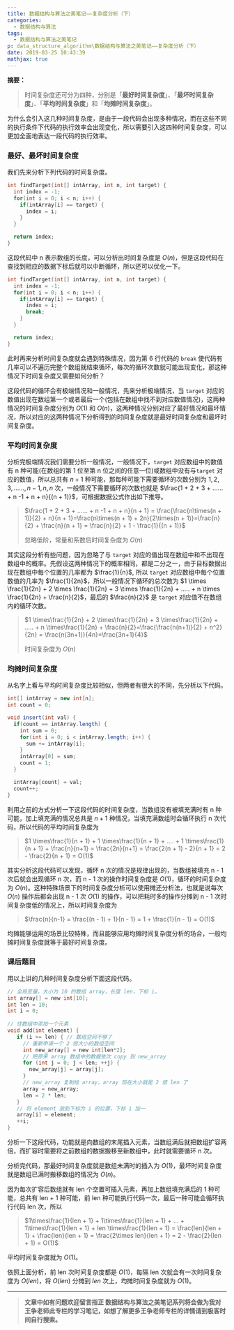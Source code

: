 ```yaml
---
title: 数据结构与算法之美笔记——复杂度分析（下）
categories:
  - 数据结构与算法
tags:
  - 数据结构与算法之美笔记
p: data_structure_algorithm\数据结构与算法之美笔记——复杂度分析（下）
date: 2019-03-25 10:43:39
mathjax: true
---
```


**摘要：**

> 时间复杂度还可分为四种，分别是「**最好时间复杂度**」、「**最坏时间复杂度**」、「**平均时间复杂度**」和「**均摊时间复杂度**」。

为什么会引入这几种时间复杂度，是由于一段代码会出现多种情况，而在这些不同的执行条件下代码的执行效率会出现变化，所以需要引入这四种时间复杂度，可以更加全面地表达一段代码的执行效率。

### 最好、最坏时间复杂度

我们先来分析下列代码的时间复杂度。

```c
int findTarget(int[] intArray, int n, int target) {
  int index = -1;
  for(int i = 0; i < n; i++) {
    if(intArray[i] == target) {
      index = i;
    }
  }

  return index;
}
```

这段代码中 n 表示数组的长度，可以分析出时间复杂度是 $O(n)$，但是这段代码在查找到相应的数据下标后就可以中断循环，所以还可以优化一下。

```c
int findTarget(int[] intArray, int n, int target) {
  int index = -1;
  for(int i = 0; i < n; i++) {
    if(intArray[i] == target) {
      index = i;
      break;
    }
  }

  return index;
}
```

此时再来分析时间复杂度就会遇到特殊情况，因为第 6 行代码的 `break` 使代码有几率可以不遍历完整个数组就结束循环，每次的循环次数就可能出现变化，那这种情况下时间复杂度又需要如何分析？

这段代码的循环会有极端情况和一般情况，先来分析极端情况，当 `target` 对应的数值出现在数组第一个或者最后一个(包括在数组中找不到对应数值情况)，这两种情况的时间复杂度分别为 $O(1)$ 和 $O(n)$，这两种情况分别对应了最好情况和最坏情况，所以对应的这两种情况下分析得到的时间复杂度就是最好时间复杂度和最坏时间复杂度。

### 平均时间复杂度

分析完极端情况我们需要分析一般情况，一般情况下，`target` 对应数组中的数值有 n 种可能(在数组的第 1 位至第 n 位之间的任意一位)或数组中没有与`target` 对应的数值，所以总共有 $n+1$ 种可能，那每种可能下需要循环的次数分别为 $1, 2, 3, ......, n-1, n, n$ 次，一般情况下需要循环的次数也就是 $\frac{1 + 2 + 3 + ...... + n -1 + n + n}{(n + 1)}$，可根据数据公式作出如下推导。

> $\frac{1 + 2 + 3 + ...... + n -1 + n + n}{n + 1} = \frac{\frac{n\times(n + 1)}{2} + n}{n + 1}=\frac{n\times(n + 1) + 2n}{2\times(n + 1)}=\frac{n}{2} + \frac{n}{n + 1} = \frac{n}{2} + 1 - \frac{1}{(n + 1)}$
>
> 忽略低阶，常量和系数后时间复杂度为 $O(n)$

其实这段分析有些问题，因为忽略了与 `target` 对应的值出现在数组中和不出现在数组中的概率。先假设这两种情况下的概率相同，都是二分之一，由于目标数据出现在数组中每个位置的几率都为 $\frac{1}{n}$, 所以 `target` 对应数组中每个位置数值的几率为 $\frac{1}{2n}$，所以一般情况下循环的总次数为 $1 \times \frac{1}{2n} + 2 \times \frac{1}{2n} + 3 \times \frac{1}{2n} + ..... + n \times \frac{1}{2n} + \frac{n}{2}$，最后的 $\frac{n}{2}$ 是 `target` 对应值不在数组内的循环次数。

> $1 \times\frac{1}{2n} + 2 \times\frac{1}{2n} + 3 \times\frac{1}{2n} + ..... + n \times\frac{1}{2n} + \frac{n}{2}=\frac{\frac{n(n+1)}{2} + n^2}{2n} = \frac{n(3n+1)}{4n}=\frac{3n+1}{4}$
>
> 时间复杂度为 $O(n)$

### 均摊时间复杂度

从名字上看与平均时间复杂度比较相似，但两者有很大的不同，先分析以下代码。

```java
int[] intArray = new int[n];
int count = 0;

void insert(int val) {
  if(count == intArray.length) {
    int sum = 0;
    for(int i = 0; i < intArray.length; i++) {
      sum += intArray[i];
    }
    intArray[0] = sum;
    count = 1;
  }

  intArray[count] = val;
  count++;
}
```

利用之前的方式分析一下这段代码的时间复杂度，当数组没有被填充满时有 n 种可能，加上填充满的情况总共是 $n+1$ 种情况，当填充满数组时会循环执行 n 次代码，所以代码的平均时间复杂度为

> $1 \times\frac{1}{n + 1} + 1 \times\frac{1}{n + 1} + .... + 1 \times\frac{1}{n + 1} + \frac{n}{n+1} = \frac{2n}{n+1} = \frac{2(n + 1) - 2}{n + 1} = 2 - \frac{2}{n + 1} = O(1)$

其实分析这段代码可以发现，循环 n 次的情况是规律出现的，当数组被填充 n - 1 次后就会出现循环 n 次，而 n - 1 次的操作时间复杂度是 $O(1)$，循环的时间复杂度为 $O(n$)。这种特殊场景下的时间复杂度分析可以使用摊还分析法，也就是说每次 $O(n)$ 操作后都会出现 n - 1 次 $O(1)$ 的操作，可以把耗时多的操作分摊到 n - 1 次时间复杂度低的情况上，所以时间复杂度为

> $\frac{n}{n-1} = \frac{(n - 1) + 1}{n - 1} = 1 + \frac{1}{n - 1} = O(1)$

均摊能够运用的场景比较特殊，而且能够应用均摊时间复杂度分析的场合，一般均摊时间复杂度就等于最好时间复杂度。

### 课后题目

用以上讲的几种时间复杂度分析下面这段代码。

```c
// 全局变量，大小为 10 的数组 array，长度 len，下标 i。
int array[] = new int[10]; 
int len = 10;
int i = 0;
 
// 往数组中添加一个元素
void add(int element) {
   if (i >= len) { // 数组空间不够了
     // 重新申请一个 2 倍大小的数组空间
     int new_array[] = new int[len*2];
     // 把原来 array 数组中的数据依次 copy 到 new_array
     for (int j = 0; j < len; ++j) {
       new_array[j] = array[j];
     }
     // new_array 复制给 array，array 现在大小就是 2 倍 len 了
     array = new_array;
     len = 2 * len;
   }
   // 将 element 放到下标为 i 的位置，下标 i 加一
   array[i] = element;
   ++i;
}
``` 

分析一下这段代码，功能就是向数组的末尾插入元素，当数组满后就把数组扩容两倍，而扩容时需要将之前数组的数据搬移至新数组中，此时就需要循环 n 次。

分析完代码，那最好时间复杂度就是数组未满时的插入为 $O(1)$，最坏时间复杂度就是数组已满时搬移数组的情况为 $O(n)$。

因为每次扩容后数组就有 len 个空置可插入元素，再加上数组填充满后的 1 种可能，总共有 len + 1 种可能，前 len 种可能执行代码一次，最后一种可能会循环执行代码 len 次，所以

> $1\times\frac{1}{len + 1} + 1\times\frac{1}{len + 1} + ... + 1\times\frac{1}{len + 1} + len \times\frac{1}{len + 1} = \frac{len}{len + 1} + \frac{len}{len + 1} = \frac{2\times len}{len + 1}  = 2 - \frac{2}{len + 1} = O(1)$

平均时间复杂度就为 $O(1)$。

依照上面分析，前 len 次时间复杂度都是 $O(1)$，每隔 len 次就会有一次时间复杂度为 $O(len)$，将 $O(len)$ 分摊到 $len$ 次上，均摊时间复杂度就为 $O(1)$。

****
> **文章中如有问题欢迎留言指正
数据结构与算法之美笔记系列将会做为我对王争老师此专栏的学习笔记，如想了解更多王争老师专栏的详情请到极客时间自行搜索。**